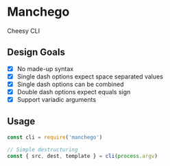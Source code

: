 # Manchego
Cheesy CLI

## Design Goals
- [x] No made-up syntax
- [x] Single dash options expect space separated values
- [x] Single dash options can be combined
- [x] Double dash options expect equals sign
- [x] Support variadic arguments

## Usage
```js
const cli = require('manchego')

// Simple destructuring
const { src, dest, template } = cli(process.argv)
```

